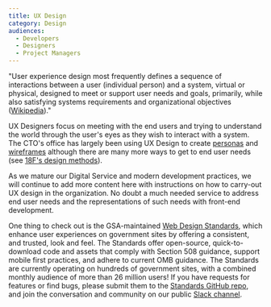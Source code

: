 ```yaml
---
title: UX Design
category: Design
audiences:
  - Developers
  - Designers
  - Project Managers
---
```


"User experience design most frequently defines a sequence of interactions between a user (individual person) and a system, virtual or physical, designed to meet or support user needs and goals, primarily, while also satisfying systems requirements and organizational objectives ([Wikipedia](https://en.wikipedia.org/wiki/User_experience_design))."

UX Designers focus on meeting with the end users and trying to understand the world through the user's eyes as they wish to interact with a system.  The CTO's office has largely been using UX Design to create [personas](https://en.wikipedia.org/wiki/Persona_(user_experience)) and [wireframes](https://en.wikipedia.org/wiki/Website_wireframe) although there are many more ways to get to end user needs (see [18F's design methods](https://methods.18f.gov/)).

As we mature our Digital Service and modern development practices, we will continue to add more content here with instructions on how to carry-out UX design in the organization.  No doubt a much needed service to address end user needs and the representations of such needs with front-end development.

One thing to check out is the GSA-maintained [Web Design Standards](https://standards.usa.gov/), which enhance user experiences on government sites by offering a consistent, and trusted, look and feel. The Standards offer open-source, quick-to-download code and assets that comply with Section 508 guidance, support mobile first practices, and adhere to current OMB guidance. The Standards are currently operating on hundreds of government sites, with a combined monthly audience of more than 26 million users! If you have requests for features or find bugs, please submit them to the [Standards GitHub repo](https://github.com/18F/web-design-standards), and join the conversation and community on our public [Slack channel](https://chat.18f.gov/).
